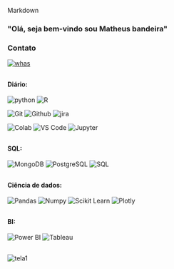 Markdown 
### "Olá, seja bem-vindo sou Matheus bandeira"
### Contato

[![whas](https://img.shields.io/badge/WhatsApp-25D366?style=for-the-badge&logo=whatsapp&logoColor=white)](https://api.whatsapp.com/send?phone=5547988667443)

##

 #### Diário: 
 ![python](https://img.shields.io/badge/Python-14354C?style=for-the-badge&logo=python&logoColor=white) 
 ![R](https://img.shields.io/badge/R-276DC3?style=for-the-badge&logo=r&logoColor=white) 

 ![Git](https://img.shields.io/badge/GIT-E44C30?style=for-the-badge&logo=git&logoColor=white) 
 ![Github](https://img.shields.io/badge/GitHub-100000?style=for-the-badge&logo=github&logoColor=white) 
 ![ jira](https://img.shields.io/badge/Jira-0052CC?style=for-the-badge&logo=Jira&logoColor=white) 
 
 ![ Colab](https://img.shields.io/badge/Colab-F9AB00?style=for-the-badge&logo=googlecolab&color=525252)
![VS Code](https://img.shields.io/badge/Visual_Studio_Code-0078D4?style=for-the-badge&logo=visual%20studio%20code&logoColor=white)
 ![Jupyter](	https://img.shields.io/badge/Jupyter-F37626.svg?&style=for-the-badge&logo=Jupyter&logoColor=white) 
##

 
#### SQL:

 ![MongoDB](https://img.shields.io/badge/MongoDB-4EA94B?style=for-the-badge&logo=mongodb&logoColor=white)
![PostgreSQL](https://img.shields.io/badge/PostgreSQL-316192?style=for-the-badge&logo=postgresql&logoColor=white) 
![SQL](https://img.shields.io/badge/Microsoft_SQL_Server-CC2927?style=for-the-badge&logo=microsoft-sql-server&logoColor=white) 

##
  
#### Ciência de dados: 
 ![Pandas](https://img.shields.io/badge/Pandas-2C2D72?style=for-the-badge&logo=pandas&logoColor=white) 
 ![Numpy](	https://img.shields.io/badge/Numpy-777BB4?style=for-the-badge&logo=numpy&logoColor=white) 
 ![Scikit Learn](https://img.shields.io/badge/scikit_learn-F7931E?style=for-the-badge&logo=scikit-learn&logoColor=white) 
 ![Plotly](	https://img.shields.io/badge/Plotly-239120?style=for-the-badge&logo=plotly&logoColor=white)

##
####  BI: 
 ![Power BI](https://img.shields.io/badge/PowerBI-F2C811?style=for-the-badge&logo=Power%20BI&logoColor=white) 
 ![Tableau](	https://img.shields.io/badge/Tableau-E97627?style=for-the-badge&logo=Tableau&logoColor=white) 

##
![tela1](https://github-readme-stats.vercel.app/api/top-langs/?username={MatheusHavoc}&theme=blue-green) 


